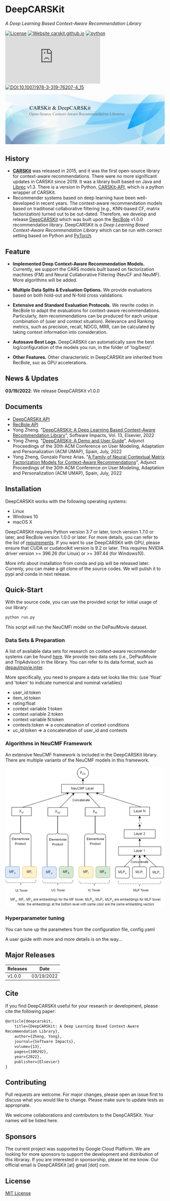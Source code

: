 
# DeepCARSKit

*A Deep Learning Based Context-Aware Recommendation Library*

[![License](https://img.shields.io/badge/License-MIT-orange.svg)](./LICENSE)
[![Website carskit.github.io](https://img.shields.io/website-up-down-green-red/http/monip.org.svg)](https://carskit.github.io/)
[![python](https://badges.aleen42.com/src/python.svg)](https://badges.aleen42.com/src/python.svg)
[![Citation Badge](https://api.juleskreuer.eu/citation-badge.php?doi=10.1016/j.simpa.2022.100292)](https://doi.org/10.1016/j.simpa.2022.100292)
[![DOI:10.1007/978-3-319-76207-4_15](https://zenodo.org/badge/DOI/10.1016/j.simpa.2022.100292.svg)](https://doi.org/10.1016/j.simpa.2022.100292)

[![CARSKit Website](images/intro-img1.jpg)](https://carskit.github.io/)


## History
+ **[CARSKit](https://github.com/irecsys/CARSKit)** was released in 2015, and it was the first open-source library for 
context-aware recommendations. There were no more significant updates in CARSKit since 2019. It was a library built based on Java and [Librec](https://github.com/guoguibing/librec) v1.3. 
There is a version in Python, [CARSKit-API](https://github.com/WagnoLeaoSergio/CARSKit_API), which is a python wrapper of CARSKit.
+ Recommender systems based on deep learning have been well-developed in recent years. The context-aware 
recommendation models based on traditional collaborative filtering (e.g., KNN-based CF, matrix factorization) turned out to 
be out-dated. Therefore, we develop and release [DeepCARSKit](https://github.com/irecsys/DeepCARSKit) which was built upon the [RecBole](https://recbole.io/) v1.0.0 recommendation library.
DeepCARSKit is *a Deep Learning Based Context-Aware Recommendation Library* which can be run with correct setting based on Python and [PyTorch](https://pytorch.org/).


## Feature
+ **Implemented Deep Context-Aware Recommendation Models.** Currently, we support the CARS models built based on factorization machines (FM) and 
Neural Collaborative Filtering (NeuCF and NeuMF). More algorithms will be added.

+ **Multiple Data Splits & Evaluation Options.** We provide evaluations based on both hold-out and N-fold cross validations.

+ **Extensive and Standard Evaluation Protocols.** We rewrite codes in RecBole to adapt the evaluations for context-aware recommendations.
Particularly, item recommendations can be produced for each unique combination of (user and context situation). Relevance and Ranking metrics, 
such as precision, recall, NDCG, MRR, can be calculated by taking context information into consideration.

+ **Autosave Best Logs.** DeepCARSKit can automatically save the best log/configuration of the models you run, in the folder of 'log/best/'.

+ **Other Features.** Other characteristic in DeepCARSKit are inherited from RecBole, suc as GPU accelerations.


## News & Updates
**03/19/2022**: We release DeepCARSKit v1.0.0

## Documents
+ [DeepCARSKit API](https://carskit.github.io/doc/DeepCARSKit/index.html)
+ [RecBole API](https://recbole.io/docs/)
+ Yong Zheng. "[DeepCARSKit: A Deep Learning Based Context-Aware Recommendation Library](https://doi.org/10.1016/j.simpa.2022.100292)", Software Impacts, Vol. 13, Elsevier, 2022
+ Yong Zheng. "[DeepCARSKit: A Demo and User Guide](https://doi.org/10.1145/3511047.3536417)", Adjunct Proceedings of the 30th ACM Conference on User Modeling, Adaptation and Personalization (ACM UMAP), Spain, July, 2022
+ Yong Zheng, Gonzalo Florez Arias. "[A Family of Neural Contextual Matrix Factorization Models for Context-Aware Recommendations](https://doi.org/10.1145/3511047.3536404)", Adjunct Proceedings of the 30th ACM Conference on User Modeling, Adaptation and Personalization (ACM UMAP), Spain, July, 2022




## Installation
DeepCARSKit works with the following operating systems:

* Linux
* Windows 10
* macOS X

DeepCARSKit requires Python version 3.7 or later, torch version 1.7.0 or later, and RecBole version 1.0.0 or later. 
For more details, you can refer to the list of [requirements](https://github.com/irecsys/DeepCARSKit/blob/main/requirements.txt).
If you want to use DeepCARSKit with GPU,
please ensure that CUDA or cudatoolkit version is 9.2 or later.
This requires NVIDIA driver version >= 396.26 (for Linux) or >= 397.44 (for Windows10).

More info about installation from conda and pip will be released later.
Currenly, you can make a git clone of the source codes. We will pulish it to pypi and conda in next release.

## Quick-Start
With the source code, you can use the provided script for initial usage of our library:

```bash
python run.py
```

This script will run the NeuCMFi model on the DePaulMovie dataset.

### Data Sets & Preparation
A list of available data sets for research on context-aware recommender systems can be found [here](https://github.com/irecsys/CARSKit/tree/master/context-aware_data_sets).
We provide two data sets (i.e., DePaulMovie and TripAdvisor) in the library. You can refer to its data format, such as [depaulmovie.inter](https://github.com/irecsys/DeepCARSKit/blob/main/dataset/depaulmovie/depaulmovie.inter).

More specifically, you need to prepare a data set looks like this: (use 'float' and 'token' to indicate numerical and nominal variables)

+ user_id:token
+ item_id:token
+ rating:float
+ context variable 1:token
+ context variable 2:token
+ context variable N:token
+ contexts:token => a concatenation of context conditions
+ uc_id:token => a concatenation of user_id and contexts

### Algorithms in NeuCMF Framework
An extensive NeuCMF framework is included in the DeepCARSKit library. There are multiple variants of the NeuCMF models in this framework.

[![alt text](images/NeuCMF.png)](https://carskit.github.io/)


### Hyperparameter tuning 
You can tune up the parameters from the configuration file, config.yaml

A user guide with more and more details is on the way...


## Major Releases
| Releases  | Date       |
|-----------|------------|
| v1.0.0    | 03/19/2022 |




## Cite
If you find DeepCARSKit useful for your research or development, please cite the following paper:

```
@article{deepcarskit,
    title={DeepCARSKit: A Deep Learning Based Context-Aware Recommendation Library},
    author={Zheng, Yong},
    journal={Software Impacts},
    volume={13},
    pages={100292},
    year={2022},
    publisher={Elsevier}
}
```
## Contributing
Pull requests are welcome. For major changes, please open an issue first to discuss what you would like to change.
Please make sure to update tests as appropriate.

We welcome collaborations and contributors to the DeepCARSKit. Your names will be listed here.

## Sponsors
The current project was supported by Google Cloud Platform. We are looking for more sponsors to support the development and distribution of this libraray.
If you are interested in sponsorship, please let me know. Our official email is DeepCARSKit [at] gmail [dot] com.

## License
[MIT License](./LICENSE)
